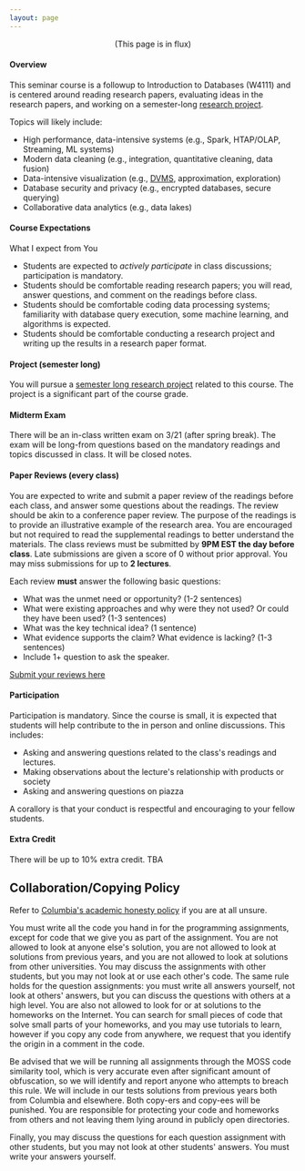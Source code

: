 ```yaml
---
layout: page
---
```


<center>(This page is in flux)</center>

#### Overview

This seminar course is a followup to Introduction to Databases (W4111) and is centered around reading research papers, evaluating ideas in the research papers, and working on a semester-long  [research project](./projects).

Topics will likely include:

* High performance, data-intensive systems (e.g., Spark, HTAP/OLAP, Streaming, ML systems)
* Modern data cleaning (e.g., integration, quantitative cleaning, data fusion)
* Data-intensive visualization (e.g., [DVMS](https://cudbg.github.io/lab/), approximation, exploration)
* Database security and privacy (e.g., encrypted databases, secure querying)
* Collaborative data analytics (e.g., data lakes)

#### Course Expectations

What I expect from You

* Students are expected to *actively participate* in class discussions; participation is mandatory.
* Students should be comfortable reading research papers; you will read, answer questions, and comment on the readings before class.
* Students should be comfortable coding data processing systems;  familiarity with database query execution, some machine learning, and algorithms is expected.
* Students should be comfortable conducting a research project and writing up the results in a research paper format.

<!--For assignments, you allowed 5 penalty free late days to use throughout the semester. One late day equals one 24 hour period after the due date of the assignment. Once you have used your late days, there will be a 20% penalty for each day an assignment is late. You do not need to explictly declare the use of late days; we will assign them to you in a way that is optimal for your grade when different assignments are worth different numbers of points. Late days may not be used for the final project.-->



#### Project (semester long)

You will pursue a [semester long research project](./projects) related to this course.
The project is a significant part of the course grade.

<a name="midterm"></a>
#### Midterm Exam

There will be an in-class written exam on 3/21 (after spring break).
The exam will be long-from questions based on the mandatory readings and topics discussed in class.
It will be closed notes.

<a name="reading"></a>
#### Paper Reviews (every class)

You are expected to write and submit a paper review of the readings before each class, and answer some questions about the readings.  The review should be akin to a conference paper review.  The purpose of the readings is to provide an illustrative example of the research area.  You are encouraged but not required to read the supplemental readings to better understand the materials.  The class reviews must be submitted by **9PM EST the day before class**.  Late submissions are given a score of 0 without prior approval.  You may miss submissions for up to **2 lectures**.

Each review **must** answer the following basic questions:

* What was the unmet need or opportunity? (1-2 sentences)
* What were existing approaches and why were they not used? Or could they have been used? (1-3 sentences)
* What was the key technical idea?  (1 sentence)
* What evidence supports the claim?  What evidence is lacking? (1-3 sentences)
* Include 1+ question to ask the speaker.

[Submit your reviews here](https://goo.gl/forms/2I3Cc4nGM62j1SO62)

<a name="participation"></a>
#### Participation

Participation is mandatory.  Since the course is small, it is expected that students will help contribute to the in person and online discussions.  This includes:

* Asking and answering questions related to the class's readings and lectures.  
* Making observations about the lecture's relationship with products or society 
* Asking and answering questions on piazza

A corallory is that your conduct is respectful and encouraging to your fellow students.


<a name="ec"></a>
#### Extra Credit

There will be up to 10% extra credit.  TBA


## Collaboration/Copying Policy

Refer to [Columbia's academic honesty policy](http://www.cs.columbia.edu/education/honesty/) if you are at all unsure.

You must write all the code you hand in for the programming assignments, except for code that we give you as part of the assignment. You are not allowed to look at anyone else's solution, you are not allowed to look at solutions from previous years, and you are not allowed to look at solutions from other universities. You may discuss the assignments with other students, but you may not look at or use each other's code. The same rule holds for the question assignments: you must write all answers yourself, not look at others' answers, but you can discuss the questions with others at a high level.
You are also not allowed to look for or at solutions to the homeworks on the Internet. You can search for small pieces of code that solve small parts of your homeworks, and you may use tutorials to learn, however if you copy any code from anywhere, we request that you identify the origin in a comment in the code.

Be advised that we will be running all assignments through the MOSS code similarity tool, which is very accurate even after significant amount of obfuscation, so we will identify and report anyone who attempts to breach this rule. We will include in our tests solutions from previous years both from Columbia and elsewhere. Both copy-ers and copy-ees will be punished. You are responsible for protecting your code and homeworks from others and not leaving them lying around in publicly open directories.

Finally, you may discuss the questions for each question assignment with other students, but you may not look at other students' answers. You must write your answers yourself.


<!--
#### Paper Presentations

You have the _option_ to present as a group (1-2 people) for one lecture on a topic/paper of your choice (within reason).  The paper(s) you select can be from the list given below.  You are also free to list a paper of your choice as long as it matches the themes of the class.
**This list must be submitted by midnight Feb 1.**

You will be asked to complete three milestones for the presentation. Their purpose is to ensure high presentation quality---it is also a good excuse to practice your presentation skills and get feedback:

1. **2 weeks before your presentation**: present to Professor Wu
2. **1 week before your presentation**: present to two or more classmates and get feedback.  The classmates should send me their notes from the presentation.
3. **Day of class**: give awesome presentation

[Submit the teammates and papers to present](https://goo.gl/forms/4ymov5u7dFo2k7Ft1)

-->
